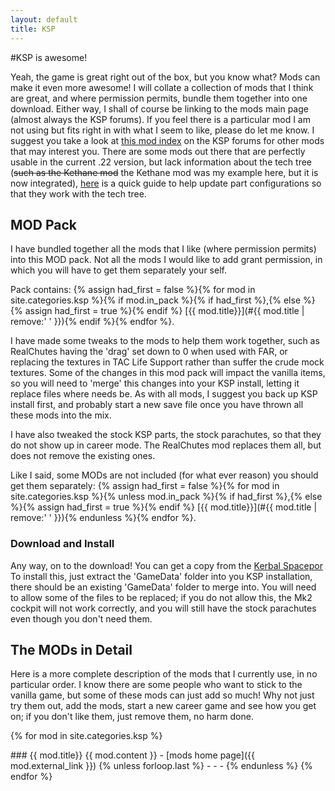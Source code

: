 ```yaml
---
layout: default
title: KSP
---
```




#KSP is awesome!

Yeah, the game is great right out of the box, but you know what? Mods can make it even more awesome!
I will collate a collection of mods that I think are great, and where permission permits, bundle them together into one download. 
Either way, I shall of course be linking to the mods main page (almost always the KSP forums).
If you feel there is a particular mod I am not using but fits right in with what I seem to like, please do let me know.
I suggest you take a look at [this mod index](http://forum.kerbalspaceprogram.com/threads/55401-Community-Mods-and-Plugins-Library) on the KSP forums for other mods that may interest you.
There are some mods out there that are perfectly usable in the current .22 version, but lack information about the tech tree (~~such as the Kethane mod~~ the Kethane mod was my example here, but it is now integrated), [here](http://en.reddit.com/r/KerbalSpaceProgram/comments/1om2i8/how_to_integrate_mods_into_career_mode/) is a quick guide to help update part configurations so that they work with the tech tree.

## MOD Pack

I have bundled together all the mods that I like (where permission permits) into this MOD pack. 
Not all the mods I would like to add grant permission, in which you will have to get them separately your self.

Pack contains:
{% assign had_first = false %}{% for mod in site.categories.ksp %}{% if mod.in_pack %}{% if had_first %},{% else %}{% assign had_first = true %}{% endif %} [{{ mod.title}}](#{{ mod.title | remove:' ' }}){% endif %}{% endfor %}.

I have made some tweaks to the mods to help them work together, such as RealChutes having the 'drag' set down to 0 when used with FAR, or replacing the textures in TAC Life Support rather than suffer the crude mock textures. 
Some of the changes in this mod pack will impact the vanilla items, so you will need to 'merge' this changes into your KSP install, letting it replace files where needs be. 
As with all mods, I suggest you back up KSP install first, and probably start a new save file once you have thrown all these mods into the mix.

I have also tweaked the stock KSP parts, the stock parachutes, so that they do not show up in career mode. 
The RealChutes mod replaces them all, but does not remove the existing ones.

Like I said, some MODs  are not included (for what ever reason) you should get them separately: 
{% assign had_first = false %}{% for mod in site.categories.ksp %}{% unless mod.in_pack %}{% if had_first %},{% else %}{% assign had_first = true %}{% endif %} [{{ mod.title}}](#{{ mod.title | remove:' ' }}){% endunless %}{% endfor %}.

### Download and Install

Any way, on to the download! You can get a copy from the [Kerbal Spacepor](http://kerbalspaceport.com/thepiratepack/) To install this, just extract the 'GameData' folder into you KSP installation, there should be an existing 'GameData' folder to merge into.
You will need to allow some of the files to be replaced; if you do not allow this, the Mk2 cockpit will not work correctly, and you will still have the stock parachutes even though you don't need them.

## The MODs in Detail

Here is a more complete description of the mods that I currently use, in no particular order. 
I know there are some people who want to stick to the vanilla game, but some of these mods can just add so much! 
Why not just try them out, add the mods, start a new career game and see how you get on; 
if you don't like them, just remove them, no harm done.

{% for mod in site.categories.ksp %}

<a name="{{ mod.title | remove:' ' }}">
</a>
### {{ mod.title}}
{{ mod.content }}
 - [mods home page]({{ mod.external_link }})
{% unless forloop.last %}
- - -
{% endunless %}
{% endfor %}
